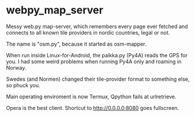 # webpy_map_server

Messy web.py map-server, which remembers every page ever fetched and connects to all known tile providers in nordic countries, legal or not.

The name is "osm.py", because it started as osm-mapper.

When run inside Linux-for-Android, the paikka.py (Py4A) reads the GPS for you. I had some weird problems when running Py4A only and roaming in Norway.

Swedes (and Normen) changed their tile-provider format to something else, so phuck you.

Main operating enviroment is now Termux, Qpython fails at urlretrieve.

Opera is the best client. Shortcut to http://0.0.0.0:8080 goes fullscreen.

<img href="Screenshot_2019-04-24-08-18-34.png" >

